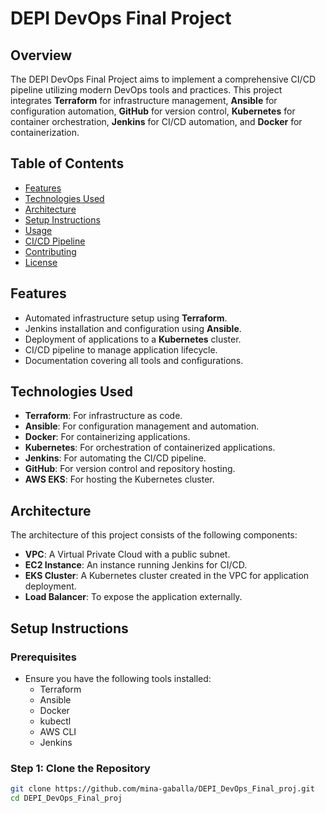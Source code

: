 # DEPI DevOps Final Project

## Overview

The DEPI DevOps Final Project aims to implement a comprehensive CI/CD pipeline utilizing modern DevOps tools and practices. This project integrates **Terraform** for infrastructure management, **Ansible** for configuration automation, **GitHub** for version control, **Kubernetes** for container orchestration, **Jenkins** for CI/CD automation, and **Docker** for containerization.

## Table of Contents

- [Features](#features)
- [Technologies Used](#technologies-used)
- [Architecture](#architecture)
- [Setup Instructions](#setup-instructions)
- [Usage](#usage)
- [CI/CD Pipeline](#cicd-pipeline)
- [Contributing](#contributing)
- [License](#license)

## Features

- Automated infrastructure setup using **Terraform**.
- Jenkins installation and configuration using **Ansible**.
- Deployment of applications to a **Kubernetes** cluster.
- CI/CD pipeline to manage application lifecycle.
- Documentation covering all tools and configurations.

## Technologies Used

- **Terraform**: For infrastructure as code.
- **Ansible**: For configuration management and automation.
- **Docker**: For containerizing applications.
- **Kubernetes**: For orchestration of containerized applications.
- **Jenkins**: For automating the CI/CD pipeline.
- **GitHub**: For version control and repository hosting.
- **AWS EKS**: For hosting the Kubernetes cluster.

## Architecture

The architecture of this project consists of the following components:

- **VPC**: A Virtual Private Cloud with a public subnet.
- **EC2 Instance**: An instance running Jenkins for CI/CD.
- **EKS Cluster**: A Kubernetes cluster created in the VPC for application deployment.
- **Load Balancer**: To expose the application externally.

## Setup Instructions

### Prerequisites

- Ensure you have the following tools installed:
  - Terraform
  - Ansible
  - Docker
  - kubectl
  - AWS CLI
  - Jenkins

### Step 1: Clone the Repository

```bash
git clone https://github.com/mina-gaballa/DEPI_DevOps_Final_proj.git
cd DEPI_DevOps_Final_proj
